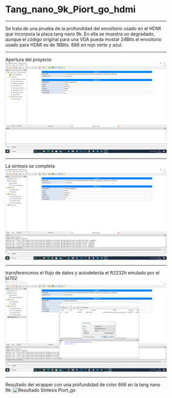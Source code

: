 # Tang_nano_9k_Piort_go_hdmi
---
Se trata de una prueba de la profundidad del envoltorio usado en el HDMI que incorpora la placa tang nano 9k.
En ella se muestra un degradado, aunque el código original para una VGA pueda mostar 24Bits el envoltorio usado para HDMI es de 18Bits.
666 en rojo verte y azul.

---

Apertura del proyecto
![Apertura proyecto](https://github.com/AtlasFPGA/Tang_nano_9k_Piort_go_hdmi/blob/main/Fotos/Proyecto_Piotr_GO.png)

---

La síntesis se completa
![La síntesis se completa](https://github.com/AtlasFPGA/Tang_nano_9k_Piort_go_hdmi/blob/main/Fotos/Proyecto_Piotr_GO_despues_sintesis.png)

---

transferencmos el flujo de datos y autodetecta el ft2232h emulado por el bl702
![transferencmos el flujo de datos y autodetecta el ft2232h emulado por el bl702](https://github.com/AtlasFPGA/Tang_nano_9k_Piort_go_hdmi/blob/main/Fotos/Proyecto_Piotr_GO_procedemos_a_transferir_flujo_de_datos.png)

---

Resultado del wrapper con una profundidad de color 666 en la tang nano 9k:
![Resultado Síntesis Piort_go](https://github.com/AtlasFPGA/Tang_nano_9k_Piort_go_hdmi/blob/main/Fotos/P1000383.JPG)


